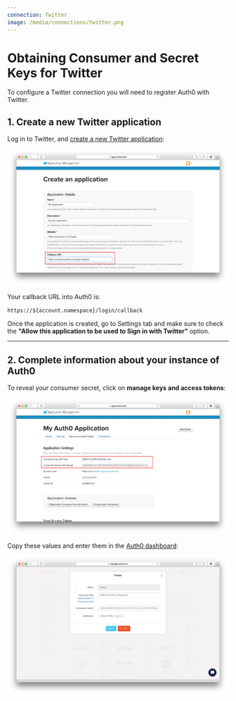 ```yaml
---
connection: Twitter
image: /media/connections/twitter.png
---
```


# Obtaining Consumer and Secret Keys for Twitter

To configure a Twitter connection you will need to register Auth0 with Twitter.

## 1. Create a new Twitter application

Log in to Twitter, and [create a new Twitter application](https://apps.twitter.com/app/new):

![](/media/articles/connections/social/twitter/twitter-api-1.png)

Your callback URL into Auth0 is:

	https://${account.namespace}/login/callback

Once the application is created, go to Settings tab and make sure to check the __"Allow this application to be used to Sign in with Twitter"__ option.

---

## 2. Complete information about your instance of Auth0

To reveal your consumer secret, click on **manage keys and access tokens**:

![](/media/articles/connections/social/twitter/twitter-api-2.png)

Copy these values and enter them in the [Auth0 dashboard](${uiURL}/#/connections/social):

![](/media/articles/connections/social/twitter/twitter-api-3.png)
